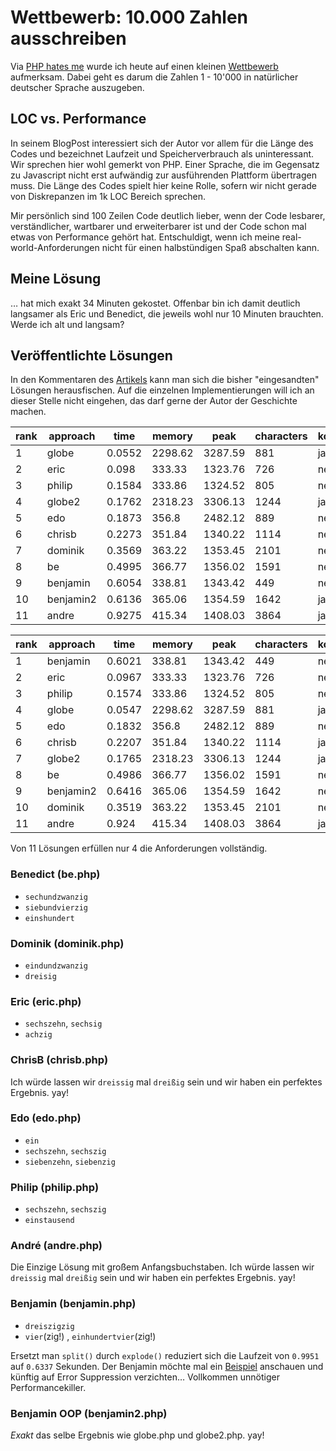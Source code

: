 # Wettbewerb: 10.000 Zahlen ausschreiben

Via [PHP hates me](http://www.phphatesme.com/blog/php/wettbewerb-10-000-zahlen-ausschreiben/) wurde ich heute auf einen kleinen [Wettbewerb](http://www.phpgangsta.de/wettbewerb-10-000-zahlen-ausschreiben) aufmerksam. Dabei geht es darum die Zahlen 1 - 10'000 in natürlicher deutscher Sprache auszugeben.


## LOC vs. Performance

In seinem BlogPost interessiert sich der Autor vor allem für die Länge des Codes und bezeichnet Laufzeit und Speicherverbrauch als uninteressant. Wir sprechen hier wohl gemerkt von PHP. Einer Sprache, die im Gegensatz zu Javascript nicht erst aufwändig zur ausführenden Plattform übertragen muss. Die Länge des Codes spielt hier keine Rolle, sofern wir nicht gerade von Diskrepanzen im 1k LOC Bereich sprechen.

Mir persönlich sind 100 Zeilen Code deutlich lieber, wenn der Code lesbarer, verständlicher, wartbarer und erweiterbarer ist und der Code schon mal etwas von Performance gehört hat. Entschuldigt, wenn ich meine real-world-Anforderungen nicht für einen halbstündigen Spaß abschalten kann.


## Meine Lösung

… hat mich exakt 34 Minuten gekostet. Offenbar bin ich damit deutlich langsamer als Eric und Benedict, die jeweils wohl nur 10 Minuten brauchten. Werde ich alt und langsam? 


## Veröffentlichte Lösungen 

In den Kommentaren des [Artikels](http://www.phpgangsta.de/wettbewerb-10-000-zahlen-ausschreiben) kann man sich die bisher "eingesandten" Lösungen herausfischen. Auf die einzelnen Implementierungen will ich an dieser Stelle nicht eingehen, das darf gerne der Autor der Geschichte machen.

rank | approach | time | memory | peak | characters | korrekt  
-----|----------|------|--------|------|------------|---------
1 | globe | 0.0552 | 2298.62 | 3287.59 | 881 | ja
2 | eric | 0.098 | 333.33 | 1323.76 | 726 | nein
3 | philip | 0.1584 | 333.86 | 1324.52 | 805 | nein
4 | globe2 | 0.1762 | 2318.23 | 3306.13 | 1244 | ja
5 | edo | 0.1873 | 356.8 | 2482.12 | 889 | nein
6 | chrisb | 0.2273 | 351.84 | 1340.22 | 1114 | nein
7 | dominik | 0.3569 | 363.22 | 1353.45 | 2101 | nein
8 | be | 0.4995 | 366.77 | 1356.02 | 1591 | nein
9 | benjamin | 0.6054 | 338.81 | 1343.42 | 449 | nein
10 | benjamin2 | 0.6136 | 365.06 | 1354.59 | 1642 | ja
11 | andre | 0.9275 | 415.34 | 1408.03 | 3864 | ja


rank | approach | time | memory | peak | characters | korrekt  
-----|---------|------|--------|------|------------|---------
1 | benjamin | 0.6021 | 338.81 | 1343.42 | 449 | nein
2 | eric | 0.0967 | 333.33 | 1323.76 | 726 | nein
3 | philip | 0.1574 | 333.86 | 1324.52 | 805 | nein
4 | globe | 0.0547 | 2298.62 | 3287.59 | 881 | ja
5 | edo | 0.1832 | 356.8 | 2482.12 | 889 | nein
6 | chrisb | 0.2207 | 351.84 | 1340.22 | 1114 | ja
7 | globe2 | 0.1765 | 2318.23 | 3306.13 | 1244 | ja
8 | be | 0.4986 | 366.77 | 1356.02 | 1591 | nein
9 | benjamin2 | 0.6416 | 365.06 | 1354.59 | 1642 | nein
10 | dominik | 0.3519 | 363.22 | 1353.45 | 2101 | nein
11 | andre | 0.924 | 415.34 | 1408.03 | 3864 | ja

Von 11 Lösungen erfüllen nur 4 die Anforderungen vollständig.

### Benedict (be.php)

* <code>sechundzwanzig</code>
* <code>siebundvierzig</code>
* <code>einshundert</code>

### Dominik (dominik.php)

* <code>eindundzwanzig</code>
* <code>dreisig</code>

### Eric (eric.php)

* <code>sechszehn</code>, <code>sechsig</code>
* <code>achzig</code>

### ChrisB (chrisb.php)

Ich würde lassen wir <code>dreissig</code> mal <code>dreißig</code> sein und wir haben ein perfektes Ergebnis. yay!

### Edo (edo.php)

* <code>ein</code>
* <code>sechszehn</code>, <code>sechszig</code>
* <code>siebenzehn</code>, <code>siebenzig</code>

### Philip (philip.php)

* <code>sechszehn</code>, <code>sechszig</code>
* <code>einstausend</code>

### André (andre.php)

Die Einzige Lösung mit großem Anfangsbuchstaben.
Ich würde lassen wir <code>dreissig</code> mal <code>dreißig</code> sein und wir haben ein perfektes Ergebnis. yay!

### Benjamin (benjamin.php)

* <code>dreiszigzig</code>
* <code>vier</code>(zig!) , <code>einhundertvier</code>(zig!)

Ersetzt man <code>split()</code> durch <code>explode()</code> reduziert sich die Laufzeit von <code>0.9951</code> auf <code>0.6337</code> Sekunden. Der Benjamin möchte mal ein [Beispiel](https://gist.github.com/730197) anschauen und künftig auf Error Suppression verzichten… Vollkommen unnötiger Performancekiller.

### Benjamin OOP (benjamin2.php)

*Exakt* das selbe Ergebnis wie globe.php und globe2.php. yay!

